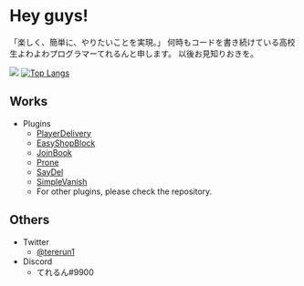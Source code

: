 # Hey guys!

「楽しく、簡単に、やりたいことを実現。」
何時もコードを書き続けている高校生よわよわプログラマーてれるんと申します。
以後お見知りおきを。

![](https://github-readme-stats.vercel.app/api?username=tererun&show_icons=true&theme=react) [![Top Langs](https://github-readme-stats.vercel.app/api/top-langs/?username=anuraghazra&layout=compact)](https://github.com/anuraghazra/github-readme-stats)

## Works
 - Plugins
   - [PlayerDelivery](https://tererun.booth.pm/items/1921395)
   - [EasyShopBlock](https://tererun.booth.pm/items/2269319)
   - [JoinBook](https://www.spigotmc.org/resources/joinbook.74367/)
   - [Prone](https://www.spigotmc.org/resources/prone.82869/)
   - [SayDel](https://www.spigotmc.org/resources/saydel.76745/)
   - [SimpleVanish](https://www.spigotmc.org/resources/simplevanish.76744/)
   - For other plugins, please check the repository.

## Others
  - Twitter
    - [@tererun1](https://twitter.com/tererun1)
  - Discord
    - てれるん#9900
